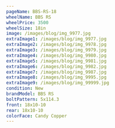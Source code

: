 ```yaml
---
pageName: BBS-RS-18
wheelName: BBS RS
wheelPrice: 3500
wheelSize: 18in
image: /images/blog/img_9977.jpg
extraImage1: /images/blog/img_9977.jpg
extraImage2: /images/blog/img_9978.jpg
extraImage3: /images/blog/img_9979.jpg
extraImage4: /images/blog/img_9980.jpg
extraImage5: /images/blog/img_9981.jpg
extraImage6: /images/blog/img_9982.jpg
extraImage7: /images/blog/img_9987.jpg
extraImage8: /images/blog/img_9995.jpg
extraImage9: /images/blog/img_99999.jpg
condition: New
brandModel: BBS RS
boltPattern: 5x114.3
front: 18x10-10
rear: 18x10-10
colorFace: Candy Copper
---
```


